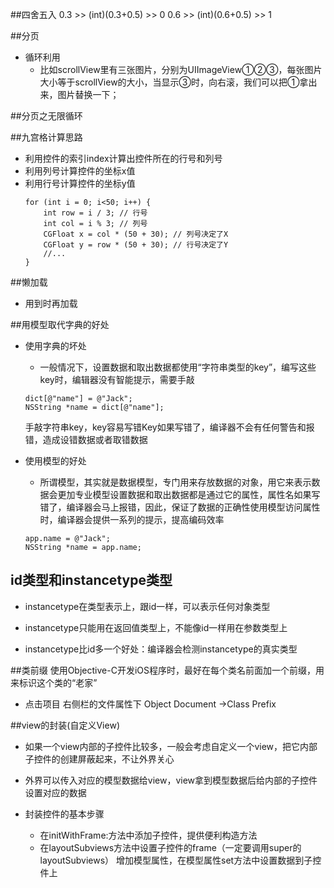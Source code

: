 ##四舍五入
0.3 >> (int)(0.3+0.5) >> 0
0.6 >> (int)(0.6+0.5) >> 1


##分页
 - 循环利用
     - 比如scrollView里有三张图片，分别为UIImageView①②③，每张图片大小等于scrollView的大小，当显示③时，向右滚，我们可以把①拿出来，图片替换一下；

##分页之无限循环


##九宫格计算思路
- 利用控件的索引index计算出控件所在的行号和列号
- 利用列号计算控件的坐标x值
- 利用行号计算控件的坐标y值
    ```
    for (int i = 0; i<50; i++) {
        int row = i / 3; // 行号
        int col = i % 3; // 列号
        CGFloat x = col * (50 + 30); // 列号决定了X
        CGFloat y = row * (50 + 30); // 行号决定了Y
        //...
    }
    ```

##懒加载
- 用到时再加载

##用模型取代字典的好处
- 使用字典的坏处
    - 一般情况下，设置数据和取出数据都使用“字符串类型的key”，编写这些key时，编辑器没有智能提示，需要手敲
    ```
    dict[@"name"] = @"Jack";
    NSString *name = dict[@"name"];
    ```
    手敲字符串key，key容易写错Key如果写错了，编译器不会有任何警告和报错，造成设错数据或者取错数据
- 使用模型的好处
    - 所谓模型，其实就是数据模型，专门用来存放数据的对象，用它来表示数据会更加专业模型设置数据和取出数据都是通过它的属性，属性名如果写错了，编译器会马上报错，因此，保证了数据的正确性使用模型访问属性时，编译器会提供一系列的提示，提高编码效率

    ```
    app.name = @"Jack";
    NSString *name = app.name;
    ```


## id类型和instancetype类型
- instancetype在类型表示上，跟id一样，可以表示任何对象类型

- instancetype只能用在返回值类型上，不能像id一样用在参数类型上

- instancetype比id多一个好处：编译器会检测instancetype的真实类型

##类前缀
使用Objective-C开发iOS程序时，最好在每个类名前面加一个前缀，用来标识这个类的“老家”
- 点击项目 右侧栏的文件属性下 Object Document ->Class Prefix





##view的封装(自定义View)

- 如果一个view内部的子控件比较多，一般会考虑自定义一个view，把它内部子控件的创建屏蔽起来，不让外界关心

- 外界可以传入对应的模型数据给view，view拿到模型数据后给内部的子控件设置对应的数据

- 封装控件的基本步骤
    - 在initWithFrame:方法中添加子控件，提供便利构造方法
    - 在layoutSubviews方法中设置子控件的frame（一定要调用super的layoutSubviews）
增加模型属性，在模型属性set方法中设置数据到子控件上
















